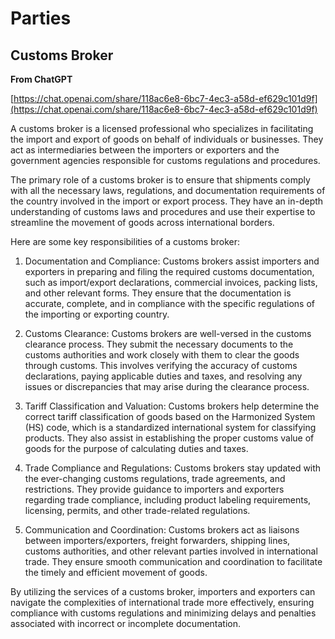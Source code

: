 # Parties

## Customs Broker

**From ChatGPT**

[https://chat.openai.com/share/118ac6e8-6bc7-4ec3-a58d-ef629c101d9f](https://chat.openai.com/share/118ac6e8-6bc7-4ec3-a58d-ef629c101d9f)

A customs broker is a licensed professional who specializes in facilitating the import and export of goods on behalf of individuals or businesses. They act as intermediaries between the importers or exporters and the government agencies responsible for customs regulations and procedures.

The primary role of a customs broker is to ensure that shipments comply with all the necessary laws, regulations, and documentation requirements of the country involved in the import or export process. They have an in-depth understanding of customs laws and procedures and use their expertise to streamline the movement of goods across international borders.

Here are some key responsibilities of a customs broker:

1. Documentation and Compliance: Customs brokers assist importers and exporters in preparing and filing the required customs documentation, such as import/export declarations, commercial invoices, packing lists, and other relevant forms. They ensure that the documentation is accurate, complete, and in compliance with the specific regulations of the importing or exporting country.

2. Customs Clearance: Customs brokers are well-versed in the customs clearance process. They submit the necessary documents to the customs authorities and work closely with them to clear the goods through customs. This involves verifying the accuracy of customs declarations, paying applicable duties and taxes, and resolving any issues or discrepancies that may arise during the clearance process.

3. Tariff Classification and Valuation: Customs brokers help determine the correct tariff classification of goods based on the Harmonized System (HS) code, which is a standardized international system for classifying products. They also assist in establishing the proper customs value of goods for the purpose of calculating duties and taxes.

4. Trade Compliance and Regulations: Customs brokers stay updated with the ever-changing customs regulations, trade agreements, and restrictions. They provide guidance to importers and exporters regarding trade compliance, including product labeling requirements, licensing, permits, and other trade-related regulations.

5. Communication and Coordination: Customs brokers act as liaisons between importers/exporters, freight forwarders, shipping lines, customs authorities, and other relevant parties involved in international trade. They ensure smooth communication and coordination to facilitate the timely and efficient movement of goods.

By utilizing the services of a customs broker, importers and exporters can navigate the complexities of international trade more effectively, ensuring compliance with customs regulations and minimizing delays and penalties associated with incorrect or incomplete documentation.

